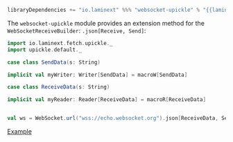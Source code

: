 ```scala
libraryDependencies += "io.laminext" %%% "websocket-upickle" % "{{laminextVersion}}"
```

The `websocket-upickle` module provides an extension method for the `WebSocketReceiveBuilder`: `.json[Receive, Send]`:

```scala
import io.laminext.fetch.upickle._
import upickle.default._

case class SendData(s: String)

implicit val myWriter: Writer[SendData] = macroW[SendData]

case class ReceiveData(s: String)

implicit val myReader: Reader[ReceiveData] = macroR[ReceiveData]


val ws = WebSocket.url("wss://echo.websocket.org").json[ReceiveData, SendData]
```

[Example](/websocket/example-websocket-echo-upickle)
